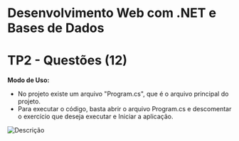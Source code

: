 # Desenvolvimento Web com .NET e Bases de Dados
# TP2 - Questões (12)
**Modo de Uso:**
- No projeto existe um arquivo "Program.cs", que é o arquivo principal do projeto.
- Para executar o código, basta abrir o arquivo Program.cs e descomentar o exercício que deseja executar e Iniciar a aplicação.

![Descrição](documentos/enunciado_TP2.png)
